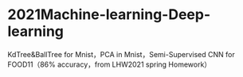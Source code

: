 # 2021Machine-learning-Deep-learning
KdTree&amp;BallTree for Mnist，PCA in Mnist，Semi-Supervised CNN for FOOD11（86% accuracy，from LHW2021 spring Homework）
